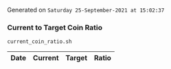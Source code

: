Generated on `Saturday 25-September-2021 at 15:02:37`

### Current to Target Coin Ratio
`current_coin_ratio.sh`

Date|Current|Target|Ratio
---|---|---|---
